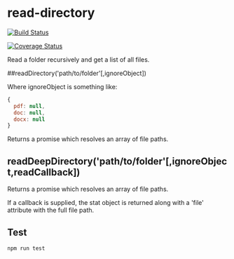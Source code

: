 # read-directory

[![Build Status](https://travis-ci.org/roppa/read-directory.svg?branch=master)](https://travis-ci.org/roppa/read-directory)

[![Coverage Status](https://coveralls.io/repos/github/roppa/read-directory/badge.svg?branch=master)](https://coveralls.io/github/roppa/read-directory?branch=master)

Read a folder recursively and get a list of all files.

##readDirectory('path/to/folder'[,ignoreObject])

Where ignoreObject is something like:

```javascript
{
  pdf: null,
  doc: null,
  docx: null
}
```

Returns a promise which resolves an array of file paths.

## readDeepDirectory('path/to/folder'[,ignoreObject,readCallback])

Returns a promise which resolves an array of file paths.

If a callback is supplied, the stat object is returned along with a 'file' attribute with the full file path.

## Test

```javascript
npm run test
```
